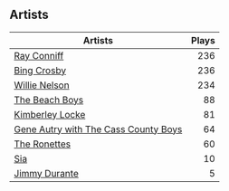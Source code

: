 ## Artists
Artists | Plays 
----- | -----: 
[Ray Conniff](/artists/ray-conniff-104848) | 236
[Bing Crosby](/artists/bing-crosby-1864) | 236
[Willie Nelson](/artists/willie-nelson-631) | 234
[The Beach Boys](/artists/the-beach-boys-3455) | 88
[Kimberley Locke](/artists/kimberley-locke-122102) | 81
[Gene Autry with The Cass County Boys](/artists/gene-autry-with-the-cass-county-boys-120868) | 64
[The Ronettes](/artists/the-ronettes-89545) | 60
[Sia](/artists/sia-33697) | 10
[Jimmy Durante](/artists/jimmy-durante-13750) | 5

